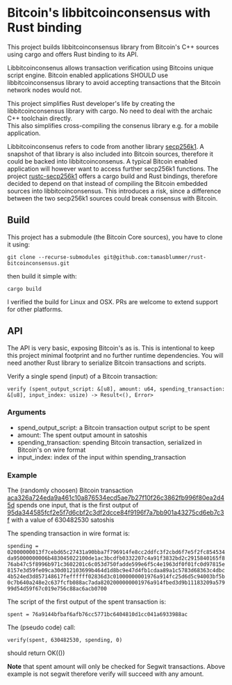 # Bitcoin's libbitcoinconsensus with Rust binding

This project builds libbitcoinconsensus library from Bitcoin's C++ sources using cargo and offers Rust binding to its API.

Libbitcoinconsenus allows transaction verification using Bitcoins unique script engine. 
Bitcoin enabled applications SHOULD use libbitcoinconsensus library to avoid accepting transactions that the Bitcoin network nodes would not.

This project simplifies Rust developer's life by creating the libbitcoinconsensus library with cargo. 
No need to deal with the archaic C++ toolchain directly.  
This also simplifies cross-compiling the consenus library e.g. for a mobile application.

Libbitcoinconsenus refers to code from another library [secp256k1](https://github.com/bitcoin-core/secp256k1). 
A snapshot of that library is also included into Bitcoin sources, therefore it could be backed into libbitcoinconsenus. 
A typical Bitcoin enabled application will however want to access further secp256k1 functions. 
The project [rustc-secp256k1](https://github.com/apoelstra/rust-secp256k1) offers a cargo build and Rust bindings, 
therefore decided to depend on that instead of compiling the Bitcoin embedded sources into libbitcoinconsensus. 
This introduces a risk, since a difference between the two secp256k1 sources could break consensus with Bitcoin.

## Build

This project has a submodule (the Bitcoin Core sources), you have to clone it using:

`
git clone --recurse-submodules git@github.com:tamasblummer/rust-bitcoinconsensus.git
`

then build it simple with:

`
cargo build
`

I verified the build for Linux and OSX. PRs are welcome to extend support for other platforms.


## API
The API is very basic, exposing Bitcoin's as is. This is intentional to keep this project minimal footprint and no further runtime dependencies. You will need another Rust library to serialize Bitcoin transactions and scripts.

Verify a single spend (input) of a Bitcoin transaction:

`
verify (spent_output_script: &[u8], amount: u64, spending_transaction: &[u8], input_index: usize) -> Result<(), Error>
`

### Arguments
 * spend_output_script: a Bitcoin transaction output script to be spent
 * amount: The spent output amount in satoshis
 * spending_transaction: spending Bitcoin transaction, serialized in Bitcoin's on wire format
 * input_index: index of the input within spending_transaction
### Example

The (randomly choosen) Bitcoin transaction [aca326a724eda9a461c10a876534ecd5ae7b27f10f26c3862fb996f80ea2d45d](https://blockchain.info/tx/aca326a724eda9a461c10a876534ecd5ae7b27f10f26c3862fb996f80ea2d45d)
spends one input, that is the first output of [95da344585fcf2e5f7d6cbf2c3df2dcce84f9196f7a7bb901a43275cd6eb7c3f](https://blockchain.info/tx/95da344585fcf2e5f7d6cbf2c3df2dcce84f9196f7a7bb901a43275cd6eb7c3f) with a value of 630482530 satoshis

The spending transaction in wire format is:

`
spending = 02000000013f7cebd65c27431a90bba7f796914fe8cc2ddfc3f2cbd6f7e5f2fc854534da95000000006b483045022100de1ac3bcdfb0332207c4a91f3832bd2c2915840165f876ab47c5f8996b971c3602201c6c053d750fadde599e6f5c4e1963df0f01fc0d97815e8157e3d59fe09ca30d012103699b464d1d8bc9e47d4fb1cdaa89a1c5783d68363c4dbc4b524ed3d857148617feffffff02836d3c01000000001976a914fc25d6d5c94003bf5b0c7b640a248e2c637fcfb088ac7ada8202000000001976a914fbed3d9b11183209a57999d54d59f67c019e756c88ac6acb0700
`

The script of the first output of the spent transaction is:

`
spent = 76a9144bfbaf6afb76cc5771bc6404810d1cc041a6933988ac
`

The (pseudo code) call:

`
verify(spent, 630482530, spending, 0)
`

should return OK(())

**Note** that spent amount will only be checked for Segwit transactions. Above example is not segwit therefore verify will succeed with any amount.

